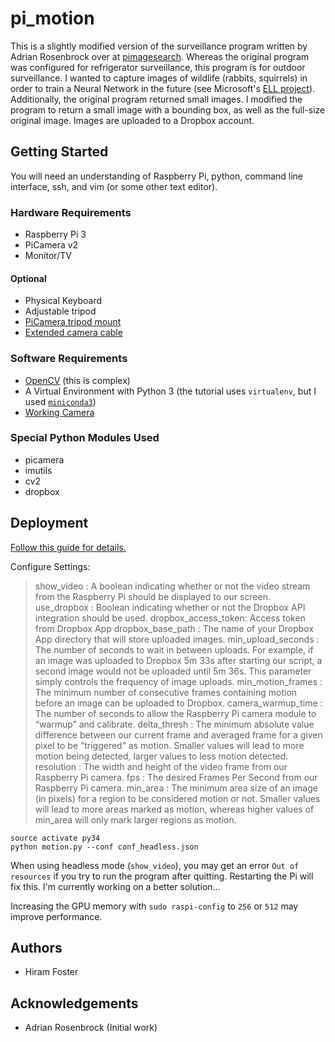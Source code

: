 # pi_motion
This is a slightly modified version of the surveillance program written by Adrian Rosenbrock over at [pimagesearch](http://www.pyimagesearch.com/2015/06/01/home-surveillance-and-motion-detection-with-the-raspberry-pi-python-and-opencv/). Whereas the original program was configured for refrigerator surveillance,  this program is for outdoor surveillance. I wanted to capture images of wildlife (rabbits, squirrels) in order to train a Neural Network in the future (see Microsoft's [ELL project](https://github.com/Microsoft/ELL/blob/master/tutorials/vision/gettingStarted/README.md)). Additionally, the original program returned small images. I modified the program to return a small image with a bounding box, as well as the full-size original image. Images are uploaded to a Dropbox account.

## Getting Started
You will need an understanding of Raspberry Pi, python, command line interface, ssh, and vim (or some other text editor). 
### Hardware Requirements
- Raspberry Pi 3
- PiCamera v2
- Monitor/TV
#### Optional
- Physical Keyboard
- Adjustable tripod
- [PiCamera tripod mount](https://www.adafruit.com/product/3253)
- [Extended camera cable](https://www.adafruit.com/product/2143)

### Software Requirements
- [OpenCV](http://www.pyimagesearch.com/2016/04/18/install-guide-raspberry-pi-3-raspbian-jessie-opencv-3/) (this is complex)
- A Virtual Environment with Python 3 (the tutorial uses `virtualenv`, but I used [`miniconda3`](https://github.com/Microsoft/ELL/blob/master/tutorials/vision/gettingStarted/compiling-Pi3.md))
- [Working Camera](http://www.pyimagesearch.com/2015/03/30/accessing-the-raspberry-pi-camera-with-opencv-and-python/)

### Special Python Modules Used
- picamera
- imutils
- cv2
- dropbox

## Deployment
[Follow this guide for details.](http://www.pyimagesearch.com/2015/06/01/home-surveillance-and-motion-detection-with-the-raspberry-pi-python-and-opencv/)

Configure Settings:
> show_video : A boolean indicating whether or not the video stream from the Raspberry Pi should be displayed to our screen.
> use_dropbox : Boolean indicating whether or not the Dropbox API integration should be used.
> dropbox_access_token: Access token from Dropbox App
> dropbox_base_path : The name of your Dropbox App directory that will store uploaded images.
> min_upload_seconds : The number of seconds to wait in between uploads. For example, if an image was uploaded to Dropbox 5m 33s after starting our script, a second image would not be uploaded until 5m 36s. This parameter simply controls the frequency of image uploads.
> min_motion_frames : The minimum number of consecutive frames containing motion before an image can be uploaded to Dropbox.
> camera_warmup_time : The number of seconds to allow the Raspberry Pi camera module to “warmup” and calibrate.
> delta_thresh : The minimum absolute value difference between our current frame and averaged frame for a given pixel to be “triggered” as motion. Smaller values will lead to more motion being detected, larger values to less motion detected.
> resolution : The width and height of the video frame from our Raspberry Pi camera.
> fps : The desired Frames Per Second from our Raspberry Pi camera.
> min_area : The minimum area size of an image (in pixels) for a region to be considered motion or not. Smaller values will lead to more areas marked as motion, whereas higher values of min_area  will only mark larger regions as motion.

```
source activate py34
python motion.py --conf conf_headless.json
```
When using headless mode (`show_video`), you may get an error `Out of resources` if you try to run the program after quitting. Restarting the Pi will fix this. I'm currently working on a better solution...

Increasing the GPU memory with `sudo raspi-config` to `256` or `512` may improve performance.

## Authors
* Hiram Foster

## Acknowledgements
* Adrian Rosenbrock (Initial work)
